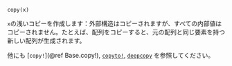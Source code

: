```
copy(x)
```

`x`の浅いコピーを作成します：外部構造はコピーされますが、すべての内部値はコピーされません。たとえば、配列をコピーすると、元の配列と同じ要素を持つ新しい配列が生成されます。

他にも [`copy!`](@ref Base.copy!), [`copyto!`](@ref), [`deepcopy`](@ref) を参照してください。
